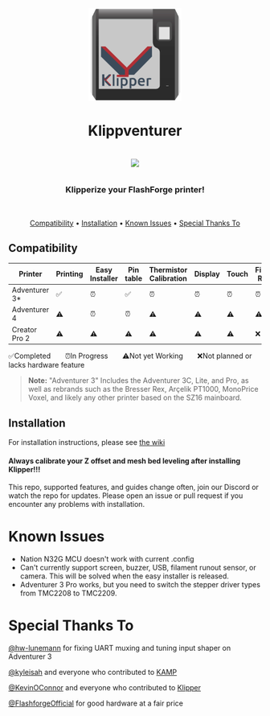 <p align="center">
    <img src="images/klippventurer.svg" alt="Klippventurer logo" height="185">
    <h1 align="center">
      Klippventurer<br>
</p>
        
[![](https://dcbadge.vercel.app/api/server/ns2pFdhdMW)](https://discord.gg/ns2pFdhdMW)
<h3 align="center"> Klipperize your FlashForge printer!</h4>
    <br>
    
<p align="center">
  <a href="#compatibility">Compatibility</a> •
  <a href="#installation">Installation</a> •
  <a href="#known-issues">Known Issues</a> •
  <a href="#special-thanks-to">Special Thanks To</a>
</p>


## Compatibility

|Printer|Printing|Easy Installer|Pin table|Thermistor Calibration|Display|Touch|Filament Runout|Camera|
|---|---|---|---|---|---|---|---|---|
|Adventurer 3*|✅|⏰|✅|⏰|⏰|⏰|⏰|⏰|
|Adventurer 4|⚠️|⏰|⏰|⚠️|⚠️|⚠️|⚠️|⚠️|
|Creator Pro 2|⚠️|⚠️|⚠️|⚠️|⚠️|⚠️|❌|❌|

✅Completed ⠀⠀ ⏰In Progress ⠀⠀ ⚠️Not yet Working ⠀⠀ ❌Not planned or lacks hardware feature

>**Note:**
    "Adventurer 3" Includes the Adventurer 3C, Lite, and Pro, as well as rebrands such as the Bresser Rex, Arçelik PT1000, MonoPrice Voxel, and likely any other printer based on the SZ16 mainboard.

## Installation
For installation instructions, please see [the wiki](https://github.com/synthread/Klippventurer/wiki)
#### Always calibrate your Z offset and mesh bed leveling after installing Klipper!!!

This repo, supported features, and guides change often, join our Discord or watch the repo for updates.
Please open an issue or pull request if you encounter any problems with installation.

# Known Issues
- Nation N32G MCU doesn't work with current .config
- Can't currently support screen, buzzer, USB, filament runout sensor, or camera. This will be solved when the easy installer is released.
- Adventurer 3 Pro works, but you need to switch the stepper driver types from TMC2208 to TMC2209.

# Special Thanks To
[@hw-lunemann](https://github.com/hw-lunemann) for fixing UART muxing and tuning input shaper on Adventurer 3

[@kyleisah](https://github.com/kyleisah) and everyone who contributed to [KAMP](https://github.com/kyleisah/Klipper-Adaptive-Meshing-Purging)

[@KevinOConnor](https://github.com/KevinOConnor) and everyone who contributed to [Klipper](https://github.com/Klipper3d/klipper)

[@FlashforgeOfficial](https://github.com/FlashforgeOfficial) for good hardware at a fair price
